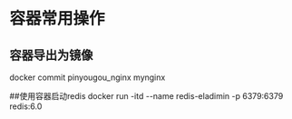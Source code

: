 # 容器常用操作

## 容器导出为镜像
docker commit pinyougou_nginx mynginx

##使用容器启动redis
docker run -itd --name redis-eladimin -p 6379:6379 redis:6.0 
